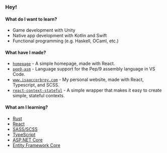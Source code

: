 ### Hey!

#### What do I want to learn?

- Game development with Unity
- Native app development with Kotlin and Swift
- Functional programming (e.g. Haskell, OCaml, etc.)

#### What have I made?

- [`homepage`](https://icorbrey-homepage.netlify.app) - A simple homepage, made with React.
- [`pep9-asm`](https://marketplace.visualstudio.com/items?itemName=icorbrey.pep9-asm) - Language support for the Pep/9 assembly language in VS Code.
- [`www.isaaccorbrey.com`](https://www.isaaccorbrey.com) - My personal website, made with React, Typescript, and SCSS.
- [`react-context-stateful`](https://www.npmjs.com/package/react-context-stateful) - A simple wrapper that makes it easy to create simple, stateful contexts.


#### What am I learning?

- [Rust](https://www.rust-lang.org)
- [React](https://reactjs.org/)
- [SASS/SCSS](https://sass-lang.com/)
- [TypeScript](https://www.typescriptlang.org/)
- [ASP.NET Core](https://dotnet.microsoft.com/apps/aspnet)
- [Entity Framework Core](https://docs.microsoft.com/en-us/ef/core/)
